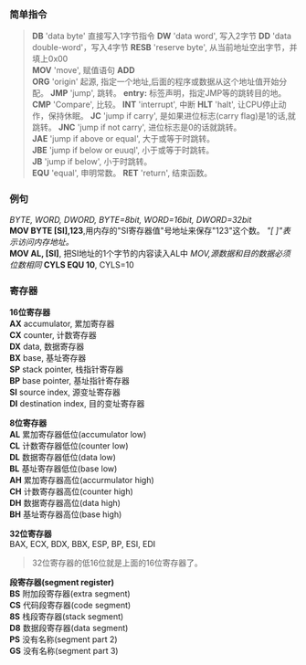 ### 简单指令
> __DB__ 'data byte' 直接写入1字节指令
> __DW__ 'data word', 写入2字节
> __DD__ 'data double-word'，写入4字节
> __RESB__ 'reserve byte', 从当前地址空出字节，并填上0x00  
> __MOV__ 'move', 赋值语句
> __ADD__   
> __ORG__ 'origin' 起源, 指定一个地址,后面的程序或数据从这个地址值开始分配。
> __JMP__ 'jump', 跳转。
> __entry:__ 标签声明，指定JMP等的跳转目的地。
> __CMP__ 'Compare', 比较。
> __INT__ 'interrupt', 中断
> __HLT__ 'halt', 让CPU停止动作，保持休眠。
> __JC__ 'jump if carry', 是如果进位标志(carry flag)是1的话,就跳转。
> __JNC__ 'jump if not carry', 进位标志是0的话就跳转。  
> __JAE__ 'jump if above or equal', 大于或等于时跳转。  
> __JBE__ 'jump if below or euuql', 小于或等于时跳转。  
> __JB__ 'jump if below', 小于时跳转。  
> __EQU__ 'equal', 申明常数。 
> __RET__ 'return', 结束函数。  

### 例句  
_BYTE, WORD, DWORD, BYTE=8bit, WORD=16bit, DWORD=32bit_   
__MOV BYTE [SI],123__,用内存的"SI寄存器值"号地址来保存"123"这个数。 _"[ ]"表示访问内存地址。_  
__MOV AL, [SI]__, 把SI地址的1个字节的内容读入AL中 _MOV,源数据和目的数据必须位数相同_
__CYLS EQU 10__, CYLS=10  

### 寄存器  
__16位寄存器__  
__AX__ accumulator, 累加寄存器  
__CX__ counter, 计数寄存器  
__DX__ data, 数据寄存器  
__BX__ base, 基址寄存器  
__SP__ stack pointer, 栈指针寄存器  
__BP__ base pointer, 基址指针寄存器  
__SI__ source index, 源变址寄存器  
__DI__ destination index, 目的变址寄存器  

__8位寄存器__  
__AL__ 累加寄存器低位(accumulator low)  
__CL__ 计数寄存器低位(counter low)  
__DL__ 数据寄存器低位(data low)  
__BL__ 基址寄存器低位(base low)  
__AH__ 累加寄存器高位(accurmulator high)  
__CH__ 计数寄存器高位(counter high)  
__DH__ 数据寄存器高位(data high)  
__BH__ 基址寄存器高位(base high)  

__32位寄存器__  
BAX, ECX, BDX, BBX, ESP, BP, ESI, EDI
> 32位寄存器的低16位就是上面的16位寄存器了。  

__段寄存器(segment register)__  
__BS__ 附加段寄存器(extra segment)  
__CS__ 代码段寄存器(code segment)  
__8S__ 栈段寄存器(stack segment)  
__D8__ 数据段寄存器(data segment)  
__PS__ 没有名称(segment part 2)  
__GS__ 没有名称(segment part 3)  
